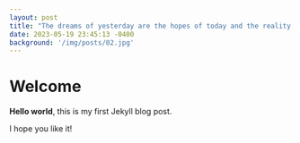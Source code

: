 ```yaml
---
layout: post
title: "The dreams of yesterday are the hopes of today and the reality of tomorrow.2"
date: 2023-05-19 23:45:13 -0400
background: '/img/posts/02.jpg'
---
```


# Welcome

**Hello world**, this is my first Jekyll blog post.

I hope you like it!
